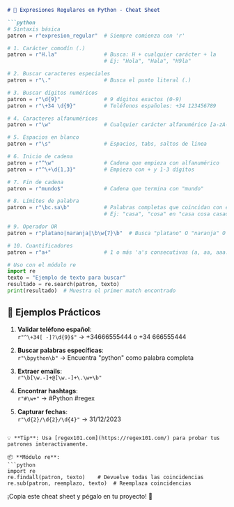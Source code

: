 ```markdown
# 📝 Expresiones Regulares en Python - Cheat Sheet

```python
# Sintaxis básica
patron = r"expresion_regular"  # Siempre comienza con 'r'

# 1. Carácter comodín (.)
patron = r"H.la"               # Busca: H + cualquier carácter + la
                               # Ej: "Hola", "Hala", "H9la"

# 2. Buscar caracteres especiales
patron = r"\."                 # Busca el punto literal (.)

# 3. Buscar dígitos numéricos
patron = r"\d{9}"              # 9 dígitos exactos (0-9)
patron = r"\+34 \d{9}"         # Teléfonos españoles: +34 123456789

# 4. Caracteres alfanuméricos
patron = r"\w"                 # Cualquier carácter alfanumérico [a-zA-Z0-9_]

# 5. Espacios en blanco
patron = r"\s"                 # Espacios, tabs, saltos de línea

# 6. Inicio de cadena
patron = r"^\w"                # Cadena que empieza con alfanumérico
patron = r"^\+\d{1,3}"         # Empieza con + y 1-3 dígitos

# 7. Fin de cadena
patron = r"mundo$"             # Cadena que termina con "mundo"

# 8. Límites de palabra
patron = r"\bc.sa\b"           # Palabras completas que coincidan con el patrón
                               # Ej: "casa", "cosa" en "casa cosa casadc"

# 9. Operador OR
patron = r"platano|naranja|\b\w{7}\b"  # Busca "platano" O "naranja" O palabras de 7 letras

# 10. Cuantificadores
patron = r"a+"                 # 1 o más 'a's consecutivas (a, aa, aaa...)

# Uso con el módulo re
import re
texto = "Ejemplo de texto para buscar"
resultado = re.search(patron, texto)
print(resultado)  # Muestra el primer match encontrado
```

## 📌 Ejemplos Prácticos

1. **Validar teléfono español**:  
   `r"^\+34[ -]?\d{9}$"` → +34666555444 o +34 666555444

2. **Buscar palabras específicas**:  
   `r"\bpython\b"` → Encuentra "python" como palabra completa

3. **Extraer emails**:  
   `r"\b[\w.-]+@[\w.-]+\.\w+\b"`

4. **Encontrar hashtags**:  
   `r"#\w+"` → #Python #regex

5. **Capturar fechas**:  
   `r"\d{2}/\d{2}/\d{4}"` → 31/12/2023
```  

💡 **Tip**: Usa [regex101.com](https://regex101.com/) para probar tus patrones interactivamente.

📦 **Módulo re**:  
```python
import re
re.findall(patron, texto)    # Devuelve todas las coincidencias
re.sub(patron, reemplazo, texto)  # Reemplaza coincidencias
```

¡Copia este cheat sheet y pégalo en tu proyecto! 🚀

